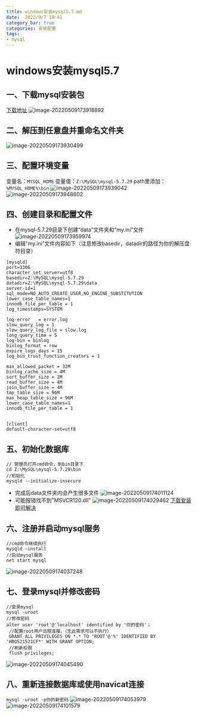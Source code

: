```yaml
---
title: windows安装mysql5.7.md
date:  2022/9/7 10:41
category_bar: true
categories: 安装配置
tags:
- mysql
---
```

# windows安装mysql5.7
## 一、下载mysql安装包
[下载地址](https://downloads.mysql.com/archives/community/)
![image-20220509173918892](https://img-1256282866.cos.ap-beijing.myqcloud.com/image-20220509173918892.png)

## 二、解压到任意盘并重命名文件夹
![image-20220509173930499](https://img-1256282866.cos.ap-beijing.myqcloud.com/image-20220509173930499.png)
## 三、配置环境变量
变量名：`MYSQL_HOME`
变量值：`Z:\MySQL\mysql-5.7.29`
path里添加：`%MYSQL_HOME%\bin`
![image-20220509173939042](https://img-1256282866.cos.ap-beijing.myqcloud.com/image-20220509173939042.png)
![image-20220509173948602](https://img-1256282866.cos.ap-beijing.myqcloud.com/image-20220509173948602.png)

## 四、创建目录和配置文件
+ 在mysql-5.7.29目录下创建“data”文件夹和“my.ini”文件
![image-20220509173959974](https://img-1256282866.cos.ap-beijing.myqcloud.com/image-20220509173959974.png)
+ 编辑“my.ini”文件内容如下（注意修改basedir，datadir的路径为你的解压盘符目录）
 ```
[mysqld]
port=3306
character_set_server=utf8
basedir=Z:\MySQL\mysql-5.7.29
datadir=Z:\MySQL\mysql-5.7.29\data
server-id=1
sql_mode=NO_AUTO_CREATE_USER,NO_ENGINE_SUBSTITUTION
lower_case_table_names=1
innodb_file_per_table = 1
log_timestamps=SYSTEM

log-error	= error.log
slow_query_log = 1
slow_query_log_file = slow.log
long_query_time = 5
log-bin = binlog
binlog_format = row
expire_logs_days = 15
log_bin_trust_function_creators = 1

max_allowed_packet = 32M
binlog_cache_size = 4M
sort_buffer_size = 2M
read_buffer_size = 4M
join_buffer_size = 4M
tmp_table_size = 96M
max_heap_table_size = 96M
lower_case_table_names=1
innodb_file_per_table = 1


[client]   
default-character-set=utf8
 ```
## 五、初始化数据库
 ```
// 管理员打开cmd命令，到bin目录下
cd Z:\MySQL\mysql-5.7.29\bin
//初始化
mysqld --initialize-insecure
 ```
+ 完成后data文件夹内会产生很多文件
![image-20220509174011124](https://img-1256282866.cos.ap-beijing.myqcloud.com/image-20220509174011124.png)
+ 可能报错找不到"MSVCR120.dll"
![image-20220509174029462](https://img-1256282866.cos.ap-beijing.myqcloud.com/image-20220509174029462.png)
[下载安装即可解决](https://www.microsoft.com/zh-CN/download/details.aspx?id=40784)

## 六、注册并启动mysql服务
```
//cmd命令继续执行
mysqld –install
//启动mysql服务
net start mysql
```
![image-20220509174037248](https://img-1256282866.cos.ap-beijing.myqcloud.com/image-20220509174037248.png)

## 七、登录mysql并修改密码
```
//登录mysql
mysql -uroot
//修改密码
alter user 'root'@'localhost' identified by '你的密码'；
 //配置root用户远程连接。（无此需求可以不执行）
 GRANT ALL PRIVILEGES ON *.* TO 'ROOT'@'%' IDENTIFIED BY 'HBQ521521CF*' WITH GRANT OPTION;
 //刷新权限
 flush privileges;
```
![image-20220509174045490](https://img-1256282866.cos.ap-beijing.myqcloud.com/image-20220509174045490.png)
## 八、重新连接数据库或使用navicat连接
`mysql -uroot -p你的新密码`
![image-20220509174053979](https://img-1256282866.cos.ap-beijing.myqcloud.com/image-20220509174053979.png)
![image-20220509174101579](https://img-1256282866.cos.ap-beijing.myqcloud.com/image-20220509174101579.png)